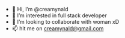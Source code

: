 - 👋 Hi, I’m @creamynald
- 👀 I’m interested in full stack developer
- 💞️ I’m looking to collaborate with woman xD
- 📫 hit me on creamynald@gmail.com

<!---
creamynald/re is a ✨ special ✨ repository because its `README.md` (this file) appears on your GitHub profile.
You can click the Preview link to take a look at your changes.
--->
